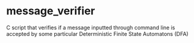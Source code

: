 # message_verifier
C script that verifies if a message inputted through command line is accepted by some particular Deterministic Finite State Automatons (DFA)
